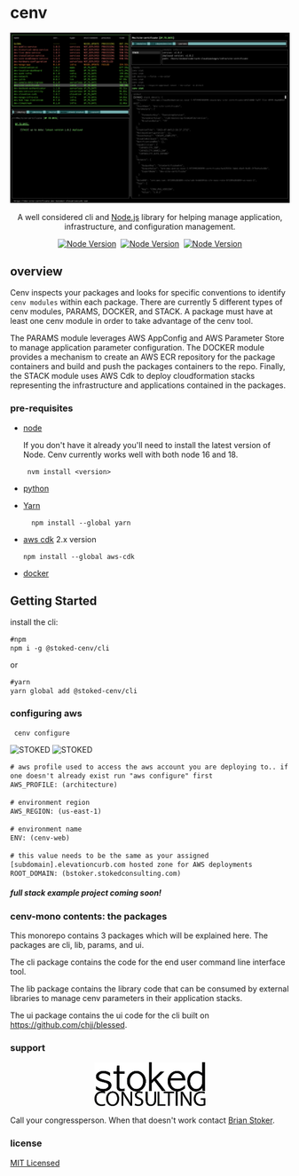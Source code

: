 
# cenv

<p align="center">
  <a href="https://cenv-mono-artifacts.s3.amazonaws.com/cenv-deploy-curb-cloud.gif" target="_blank"><picture>
  <source media="(prefers-color-scheme: dark)" srcset="./assets/cenv-deploy.png">
  <img width="800" alt="STOKED" src="./assets/cenv-deploy.png">
</picture></a>
</p>
  <p align="center">A well considered cli and <a href="http://nodejs.org" target="_blank">Node.js</a> library for helping manage application, infrastructure, and configuration management.</p>
  <p align="center">
    <a href="https://nodejs.org/en/download/" target="_blank"><img src="https://img.shields.io/badge/node-18.16.1-gree" alt="Node Version" /></a>&nbsp
    <a href="https://www.typescriptlang.org/" target="_blank"><img src="https://img.shields.io/badge/typescript-4.9.5-blue" alt="Node Version" /></a>&nbsp
    <a href="https://aws.amazon.com/cdk/" target="_blank"><img src="https://img.shields.io/badge/cdk-2.85.0-orange" alt="Node Version" /></a>
  </p>
  <!--[![Backers on Open Collective](https://opencollective.com/stoked-cenv/backers/badge.svg)](https://opencollective.com/stoked-cenv#backer)
  [![Sponsors on Open Collective](https://opencollective.com/stoked-cenv/sponsors/badge.svg)](https://opencollective.com/stoked-cenv#sponsor)-->

##  overview

Cenv inspects your packages and looks for specific conventions to identify `cenv modules` within each package. There are currently 5 different types of cenv modules, PARAMS, DOCKER, and STACK. A package must have at least one cenv module in order to take advantage of the cenv tool.

The PARAMS module leverages AWS AppConfig and AWS Parameter Store to manage application parameter configuration. The DOCKER module provides a mechanism to create an AWS ECR repository for the package containers and build and push the packages containers to the repo. Finally, the STACK module uses AWS Cdk to deploy cloudformation stacks representing the infrastructure and applications contained in the packages.


### pre-requisites

- [node](https://nodejs.org/en/download/)

  If you don't have it already you'll need to install the latest version of Node. Cenv currently works well with both node 16 and 18.
   ```shell
    nvm install <version>
    ```

- [python](https://www.python.org/downloads/)
- [Yarn](https://classic.yarnpkg.com/en/docs/install/#debian-stable)

  ```shell
    npm install --global yarn
    ```

- [aws cdk](https://aws.amazon.com/cdk/) 2.x version

    ```shell
    npm install --global aws-cdk
    ```
  
- [docker](https://www.docker.com/products/docker-desktop)

## Getting Started

install the cli:

```shell
#npm
npm i -g @stoked-cenv/cli 
```
or

```shell
#yarn
yarn global add @stoked-cenv/cli 
```

### configuring aws

```shell
 cenv configure
 ```
<picture>
  <source media="(prefers-color-scheme: dark)" srcset="https://cenv-mono-artifacts.s3.amazonaws.com/cenv+config.gif" >
  <img width="300" alt="STOKED" src="https://cenv-mono-artifacts.s3.amazonaws.com/cenv+config.gif">
</picture>


<picture>
  <source media="(prefers-color-scheme: dark)" srcset="https://cenv-mono-artifacts.s3.amazonaws.com/cenv-deploy-curb-cloud_3.gif" >
  <img width="650" alt="STOKED" src="https://cenv-mono-artifacts.s3.amazonaws.com/cenv-deploy-curb-cloud_3.gif">
</picture>

```shell
# aws profile used to access the aws account you are deploying to.. if one doesn't already exist run "aws configure" first
AWS_PROFILE: (architecture)

# environment region
AWS_REGION: (us-east-1)

# environment name
ENV: (cenv-web)

# this value needs to be the same as your assigned [subdomain].elevationcurb.com hosted zone for AWS deployments
ROOT_DOMAIN: (bstoker.stokedconsulting.com)
```

##### full stack example project coming soon!

### cenv-mono contents: the packages

This monorepo contains 3 packages which will be explained here. The packages are cli, lib, params, and ui.

The cli package contains the code for the end user command line interface tool.

The lib package contains the library code that can be consumed by external libraries to manage cenv parameters in their application stacks.

The ui package contains the ui code for the cli built on https://github.com/chjj/blessed.

### support

<p align="center">
<a href="http://stokedconsulting.com/" target="blank">
<picture>
  <source media="(prefers-color-scheme: dark)" srcset="./assets/sc-logo.white.png">
  <img width="200px" alt="STOKED" src="./assets/sc-logo.png">
</picture>
</a>
</p>


Call your congressperson. When that doesn't work contact [Brian Stoker](mailto:b@stokedconsulting.com).

### license

[MIT Licensed](https://opensource.org/license/mit/)


